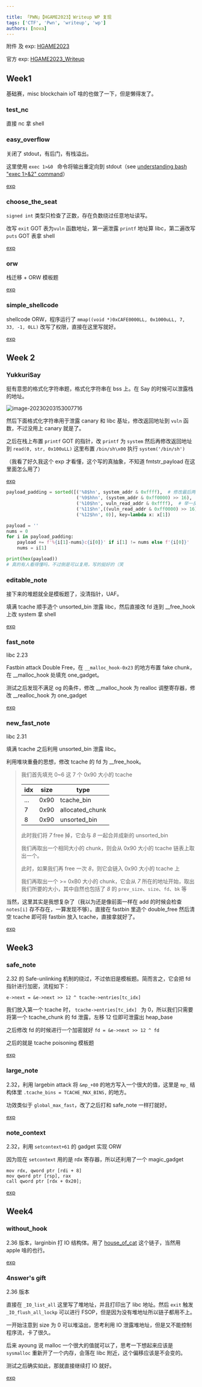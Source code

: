 ```yaml
---

title: 「PWN」【HGAME2023】Writeup WP 复现
tags: ['CTF', 'Pwn', 'writeup', 'wp']
authors: [nova]
---
```


附件 及 exp: [HGAME2023](https://github.com/Nova-Noir/NovaNo1r-pwn-challenges/tree/main/HGame2023)

官方 exp: [HGAME2023_Writeup](https://github.com/vidar-team/HGAME2023_Writeup)

<!--truncate-->

## Week1

基础赛，misc blockchain ioT 啥的也做了一下，但是懒得发了。

### test_nc

直接 nc 拿 shell

### easy_overflow

关闭了 stdout，有后门，有栈溢出。

这里使用 `exec 1>&0 ` 命令将输出重定向到 stdout（see [understanding bash "exec 1>&2" command](https://stackoverflow.com/questions/8888251/understanding-bash-exec-12-command)）

[exp](https://github.com/Nova-Noir/NovaNo1r-pwn-challenges/blob/main/HGame2023/week1/pwn/easy_overflow/exp.py)

### choose_the_seat

`signed int` 类型只检查了正数，存在负数绕过任意地址读写。

改写 `exit` GOT 表为`vuln` 函数地址，第一遍泄露 `printf` 地址算 libc，第二遍改写 `puts` GOT 表拿 shell

[exp](https://github.com/Nova-Noir/NovaNo1r-pwn-challenges/blob/main/HGame2023/week1/pwn/choose_the_seat/exp.py)

### orw

栈迁移 + ORW 模板题

[exp](https://github.com/Nova-Noir/NovaNo1r-pwn-challenges/blob/main/HGame2023/week1/pwn/orw/exp.py)

### simple_shellcode

shellcode ORW，程序运行了 `mmap((void *)0xCAFE0000LL, 0x1000uLL, 7, 33, -1, 0LL)` 改写了权限，直接在这里写就好。

[exp](https://github.com/Nova-Noir/NovaNo1r-pwn-challenges/blob/main/HGame2023/week1/pwn/simple_shellcode/exp.py)



## Week 2

### YukkuriSay

挺有意思的格式化字符串题，格式化字符串在 bss 上。在 Say 的时候可以泄露栈的地址。

![image-20230203153007716](https://cdn.ova.moe/img/image-20230203153007716.png)

然后下面格式化字符串用于泄露 canary 和 libc 基址，修改返回地址到 `vuln` 函数，不过没用上 canary 就是了。

之后在栈上布置 `printf` GOT 的指针，改 `printf` 为 `system` 然后再修改返回地址到 `read(0, str, 0x100uLL)` 这里布置 `/bin/sh\x00` 执行 `system('/bin/sh')`

（我看了好久我这个 exp 才看懂，这个写的真抽象，不知道 fmtstr_payload 在这里面怎么用了）

[exp](https://github.com/Nova-Noir/NovaNo1r-pwn-challenges/blob/main/HGame2023/week2/pwn/YukkuriSay/exp.py)

```python
payload_padding = sorted([('%8$hn', system_addr & 0xffff),	# 修改最后两位 <-> p64(printf_got)
                          ('%9$hhn', (system_addr & 0xff0000) >> 16),	# 修改倒数第三位 <-> p64(printrf_got+2)
                          ('%10$hn', vuln_read_addr & 0xffff),	# 举一反三...
                          ('%11$hn',((vuln_read_addr & 0xff0000) >> 16)),
                          ('%12$hn', 0)], key=lambda x: x[1])

payload = ''
nums = 0
for i in payload_padding:
    payload += f'%{i[1]-nums}c{i[0]}' if i[1] != nums else f'{i[0]}'
    nums = i[1]

print(hex(payload))
# 真的有人看得懂吗，不过倒是可以复用，写的挺好的（笑
```

### editable_note

接下来的堆题就全是模板题了，没清指针，UAF。

填满 tcache 顺手造个 unsorted_bin 泄露 libc，然后直接改 fd 连到 __free_hook 上改 system 拿 shell

[exp](https://github.com/Nova-Noir/NovaNo1r-pwn-challenges/blob/main/HGame2023/week2/pwn/editable_note/exp.py)

### fast_note

libc 2.23

Fastbin attack Double Free，在 `__malloc_hook-0x23` 的地方布置 fake chunk，在 __malloc_hook 处填充 one_gadget。

测试之后发现不满足 og 的条件，修改 __malloc_hook 为 realloc 调整寄存器，修改 \_\_realloc_hook 为 one_gadget

[exp](https://github.com/Nova-Noir/NovaNo1r-pwn-challenges/blob/main/HGame2023/week2/pwn/fast_note/exp.py)

### new_fast_note

libc 2.31

填满 tcache 之后利用 unsorted_bin 泄露 libc。

利用堆块重叠的思想，修改 tcache 的 fd 为 __free_hook。

> 我们首先填充 0~6 这 7 个 0x90 大小的 tcache
>
> | idx  | size | type            |
> | ---- | ---- | --------------- |
> | ...  | 0x90 | tcache_bin      |
> | 7    | 0x90 | allocated_chunk |
> | 8    | 0x90 | unsorted_bin    |
>
> 此时我们将 *7* free 掉，它会与 *8* 一起合并成新的 unsorted_bin
>
> 我们再取出一个相同大小的 chunk，则会从 0x90 大小的 tcache 链表上取出一个。
>
> 此时，如果我们再 free 一次 *8*，则它会链入 0x90 大小的 tcache 上
>
> 我们再取出一个 >= 0xB0 大小的 chunk，它会从 *7* 所在的地址开始，取出我们所要的大小，其中自然也包括了 *8* 的 `prev_size`、`size`、`fd`、`bk` 等



当然，这里其实是我想复杂了（我以为还是像前面一样在 add 的时候会检查 `notes[i]` 存不存在，一算发现不够）。直接在 fastbin 里造个 double_free 然后清空 tcache 即可将 fastbin 放入 tcache，直接拿就好了。

[exp](https://github.com/Nova-Noir/NovaNo1r-pwn-challenges/blob/main/HGame2023/week2/pwn/new_fast_note/exp.py)



## Week3

### safe_note

2.32 的 Safe-unlinking 机制的绕过，不过依旧是模板题。简而言之，它会把 fd 指针进行加密，流程如下：

`e->next = &e->next >> 12 ^ tcache->entries[tc_idx]`

我们放入第一个 tcache 时， `tcache->entries[tc_idx] ` 为 0，所以我们只需要将第一个 tcache_chunk 的 fd 泄露，左移 12 位即可泄露出 heap_base

之后修改 fd 的时候进行一个加密就好 `fd = &e->next >> 12 ^ fd`

之后的就是 tcache poisoning 模板题

[exp](https://github.com/Nova-Noir/NovaNo1r-pwn-challenges/blob/main/HGame2023/week3/pwn/safe_note/exp.py)

### large_note

2.32，利用 largebin attack 将 `&mp_+80` 的地方写入一个很大的值，这里是 `mp_` 结构体里 `.tcache_bins = TCACHE_MAX_BINS,` 的地方。

功效类似于 `global_max_fast`，改了之后打和 safe_note 一样打就好。

[exp](https://github.com/Nova-Noir/NovaNo1r-pwn-challenges/blob/main/HGame2023/week3/pwn/large_note/exp.py)

### note_context

2.32，利用 `setcontext+61` 的 gadget 实现 ORW

因为现在 `setcontext` 用的是 rdx 寄存器，所以还利用了一个 magic_gadget

``` assembly
mov rdx, qword ptr [rdi + 8]
mov qword ptr [rsp], rax
call qword ptr [rdx + 0x20];
```

[exp](https://github.com/Nova-Noir/NovaNo1r-pwn-challenges/blob/main/HGame2023/week3/pwn/note_context/exp.py)



## Week4

### without_hook

2.36 版本，larginbin 打 IO 结构体。用了 [house_of_cat](https://bbs.kanxue.com/thread-273895.htm) 这个链子，当然用 apple 啥的也行。

[exp](https://github.com/Nova-Noir/NovaNo1r-pwn-challenges/blob/main/HGame2023/week4/pwn/without_hook/exp.py)

### 4nswer's gift

2.36 版本

直接在 `_IO_list_all` 这里写了堆地址，并且打印出了 libc 地址。然后 `exit` 触发 `_IO_flush_all_lockp` 可以进行 FSOP，但是因为没有堆地址所以链子都用不上。

一开始注意到 size 为 0 可以堆溢出，思考利用 IO 泄露堆地址，但是又不能控制程序流，卡了很久。

后来 ayoung 说 malloc 一个很大的值就可以了，思考一下想起来应该是 `sysmalloc` 重新开了一个内存，会落在 libc 附近，这个偏移应该是不会变的。

测试之后确实如此，那就直接继续打 IO 就好。

[exp](https://github.com/Nova-Noir/NovaNo1r-pwn-challenges/blob/main/HGame2023/week4/pwn/4nswer's%20gift/exp.py)
